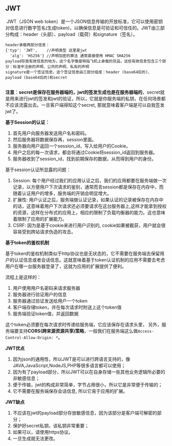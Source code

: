## JWT

​		JWT（JSON web token）是一个JSON信息传输的开放标准，它可以使用密钥对信息进行数字签名(生成token)，以确保信息是可验证和可信任的。JWT由三部分构成：header（头部）、payload（载荷）和signature（签名）。

```
header承载两部分信息：
{'typ': 'JWT',	  //声明类型 这里是jwt
  'alg': 'HS256'} //声明加密的算法 通常直接使用 HMAC SHA256
payload存放有效信息的地方。这个名字像是特指飞机上承载的货品，这些有效信息包含三个部分：标准中注册的声明、公共的声明、私有的声明
signature是一个签证信息，这个签证信息由三部分组成：header (base64后的)、payload (base64后的)和secret
	
```

**注意**：**secret是保存在服务器端的，jwt的签发生成也是在服务器端的**，secret就是用来进行jwt的签发和jwt的验证，所以，它就是你服务端的私钥，在任何场景都不应该流露出去。一旦客户端得知这个secret, 那就意味着客户端是可以自我签发jwt了。

**基于Session的认证：**

1. 首先用户向服务器发送用户名和密码。
2. 然后服务器将数据保存再，session里面。
3. 服务器向用户返回一个session_id，写入给用户的Cookie。
4. 用户之后的每一次请求，都会将通过Cookie将session_id返回到服务器。
5. 服务器收到了session_id，找到前期保存的数据，从而得到用户的身份。

基于session认证所显露的问题：

1. Session: 每个用户经过我们的应用认证之后，我们的应用都要在服务端做一次记录，以方便用户下次请求的鉴别，通常而言session都是保存在内存中，而随着认证用户的增多，服务端的开销会明显增大。
2. 扩展性: 用户认证之后，服务端做认证记录，如果认证的记录被保存在内存中的话，这意味着用户下次请求还必须要请求在这台服务器上,这样才能拿到授权的资源，这样在分布式的应用上，相应的限制了负载均衡器的能力。这也意味着限制了应用的扩展能力。
3. CSRF: 因为是基于cookie来进行用户识别的, cookie如果被截获，用户就会很容易受到跨站请求伪造的攻击。

**基于token的鉴权机制**

基于token的鉴权机制类似于http协议也是无状态的，它不需要在服务端去保留用户的认证信息或者会话信息。这就意味着基于token认证机制的应用不需要去考虑用户在哪一台服务器登录了，这就为应用的扩展提供了便利。

流程上是这样的：

1. 用户使用用户名密码来请求服务器
2. 服务器进行验证用户的信息
3. 服务器通过验证发送给用户一个token
4. 客户端存储token，并在每次请求时附送上这个token值
5. 服务端验证token值，并返回数据

这个token必须要在每次请求时传递给服务端，它应该保存在请求头里， 另外，服务端要支持**CORS(跨来源资源共享)策略**，一般我们在服务端这么做`Access-Control-Allow-Origin: *`。

**JWT优点**

1. 因为json的通用性，所以JWT是可以进行跨语言支持的，像JAVA,JavaScript,NodeJS,PHP等很多语言都可以使用；
2. 因为有了payload部分，所以JWT可以在自身存储一些其他业务逻辑所必要的非敏感信息；
3. 便于传输，jwt的构成非常简单，字节占用很小，所以它是非常便于传输的；
4. 它不需要在服务端保存会话信息, 所以它易于应用的扩展。

**JWT缺点**

1. 不应该在jwt的payload部分存放敏感信息，因为该部分是客户端可解密的部分；
2. 保护好secret私钥，该私钥非常重要；
3. 如果可以，请使用https协议。
4. 一旦生成就无法更改。
